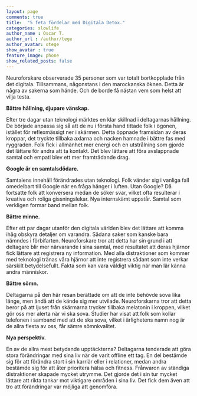 ```yaml
---
layout: page
comments: true
title:  "5 feta fördelar med Digitala Detox."
categories: slowlife
author_name : Oscar T.
author_url : /author/tege
author_avatar: otege
show_avatar : true
feature_image: phone
show_related_posts: false
---
```



Neuroforskare observerade 35 personer som var totalt bortkopplade från det digitala. Tillsammans, någonstans i den marockanska öknen. Detta är några av sakerna som hände. Och de borde få nästan vem som helst att vilja testa. 

**Bättre hållning, djupare vänskap.**

Efter tre dagar utan teknologi märktes en klar skillnad i deltagarnas hållning.
De började anpassa sig så att de nu i första hand tittade folk i ögonen, istället för reflexmässigt ner i skärmen.
Detta öppnade framsidan av deras kroppar, det tryckte tillbaka axlarna och nacken hamnade i bättre fas med ryggraden.
Folk fick i allmänhet mer energi och en utstrålning som gjorde det lättare för andra att ta kontakt.
Det blev lättare att föra avslappnade samtal och empati blev ett mer framträdande drag. 

**Google är en samtalsdödare.**

Samtalens innehåll förändrades utan teknologi. Folk vänder sig i vanliga fall omedelbart till Google när en fråga hänger i luften.
Utan Google? Då fortsatte  folk att konversera medan de söker svar, vilket
ofta resulterar i kreativa och roliga gissningslekar. Nya internskämt uppstår. Samtal som verkligen formar band mellan
folk.

**Bättre minne.**

Efter ett par dagar utanför den digitala världen blev det lättare att komma ihåg obskyra detaljer om varandra. Sådana saker som kanske
bara nämndes i förbifarten. Neuroforskare tror att detta har sin grund i att deltagare blir mer närvarande i sina samtal,
med resultatet att deras hjärnor fick lättare att registrera ny information.
Med alla distraktioner som kommer med teknologi tränas våra hjärnor att inte registrera sådant som inte verkar särskilt
betydelsefullt. Fakta som kan vara väldigt viktig när man lär känna andra människor.

**Bättre sömn.**

Deltagarna på den här resan berättade om att de inte behövde sova lika länge, men ändå att de kände sig mer utvilade.
Neuroforskarna tror att detta beror på att ljuset från skärmarna trycker tillbaka melatonin i kroppen, vilket gör oss mer 
alerta när vi ska sova. Studier har visat att folk som kollar telefonen i samband med att de ska sova, vilket i ärlighetens 
namn nog är de allra flesta av oss, får sämre sömnkvalitet.

**Nya perspektiv.**

En av de allra mest betydande upptäckterna? Deltagarna tenderade att göra stora förändringar med sina liv när
de varit offline ett tag. En del bestämde sig för att förändra stort i sin karriär eller i relationer, medan andra
bestämde sig för att åter prioritera hälsa och fitness. Frånvaron av ständiga distraktioner skapade mycket utrymme. Det gjorde det i sin 
tur mycket lättare att rikta tankar mot viktigare områden i sina liv. Det fick dem även att tro att förändringar 
var möjliga att genomföra.
